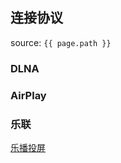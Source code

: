 ## 连接协议
source: `{{ page.path }}`

### DLNA
### AirPlay
### 乐联

[乐播投屏](https://cloud.hpplay.cn/send.html#cpgn)
